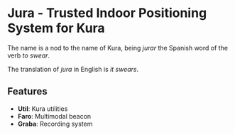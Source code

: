 # Jura - Trusted Indoor Positioning System for Kura

The name is a nod to the name of Kura, being *jurar* the Spanish word of the verb *to swear*.

The translation of *jura* in English is *it swears*.

## Features

* **Util**: Kura utilities
* **Faro**: Multimodal beacon
* **Graba**: Recording system